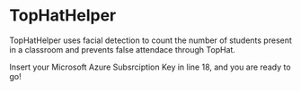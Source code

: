 # TopHatHelper
TopHatHelper uses facial detection to count the number of students present in a classroom and prevents false attendace through TopHat.

Insert your Microsoft Azure Subsrciption Key in line 18, and you are ready to go!
